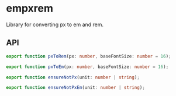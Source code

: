 # empxrem

Library for converting px to em and rem.

## API

```ts
export function pxToRem(px: number, baseFontSize: number = 16);
```

```ts
export function pxToEm(px: number, baseFontSize: number = 16);
```

```ts
export function ensureNotPx(unit: number | string);
```

```ts
export function ensureNotPxEm(unit: number | string);
```
